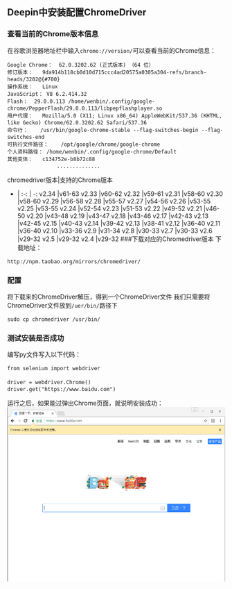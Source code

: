## Deepin中安装配置ChromeDriver
### 查看当前的Chrome版本信息
在谷歌浏览器地址栏中输入`chrome://version/`可以查看当前的Chrome信息：
```
Google Chrome：	62.0.3202.62 (正式版本) （64 位）
修订版本：	9da914b118cb0d10d715ccc4ad20575a0305a304-refs/branch-heads/3202@{#700}
操作系统：	Linux
JavaScript：	V8 6.2.414.32
Flash：	29.0.0.113 /home/wenbin/.config/google-chrome/PepperFlash/29.0.0.113/libpepflashplayer.so
用户代理：	Mozilla/5.0 (X11; Linux x86_64) AppleWebKit/537.36 (KHTML, like Gecko) Chrome/62.0.3202.62 Safari/537.36
命令行：	/usr/bin/google-chrome-stable --flag-switches-begin --flag-switches-end
可执行文件路径：	/opt/google/chrome/google-chrome
个人资料路径：	/home/wenbin/.config/google-chrome/Default
其他变体：	c134752e-b8b72c88  
                ..............
```  

chromedriver版本|支持的Chrome版本
- | :-: | -: 
v2.34	|v61-63
v2.33	|v60-62
v2.32	|v59-61
v2.31	|v58-60
v2.30	|v58-60
v2.29	|v56-58
v2.28	|v55-57
v2.27	|v54-56
v2.26	|v53-55
v2.25	|v53-55
v2.24	|v52-54
v2.23	|v51-53
v2.22	|v49-52
v2.21	|v46-50
v2.20	|v43-48
v2.19	|v43-47
v2.18	|v43-46
v2.17	|v42-43
v2.13	|v42-45
v2.15	|v40-43
v2.14	|v39-42
v2.13	|v38-41
v2.12	|v36-40
v2.11	|v36-40
v2.10	|v33-36
v2.9	|v31-34
v2.8	|v30-33
v2.7	|v30-33
v2.6	|v29-32
v2.5	|v29-32
v2.4	|v29-32
###下载对应的Chromedriver版本
下载地址：
```
http://npm.taobao.org/mirrors/chromedriver/
```
### 配置
将下载来的ChromeDriver解压，得到一个ChromeDriver文件
我们只需要将ChromeDriver文件放到``/uer/bin/``路径下
```
sudo cp chromedriver /usr/bin/
```
### 测试安装是否成功
编写py文件写入以下代码：
```
from selenium import webdriver

driver = webdriver.Chrome()
driver.get("https://www.baidu.com")
```
运行之后，如果能过弹出Chrome页面，就说明安装成功：
![](/assets/Chrome.png)
